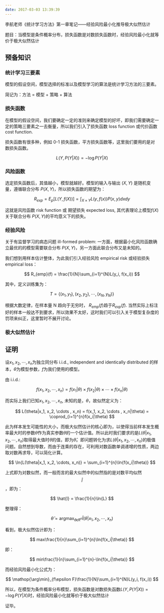 ```yaml
---
date: 2017-03-03 13:39:39
---
```



李航老师《统计学习方法》第一章笔记——经验风险最小化推导极大似然估计

题目：当模型是条件概率分布，损失函数是对数损失函数时，经验风险最小化就等价于极大似然估计

## 预备知识

### 统计学习三要素

模型的假设空间，模型选择的标准以及模型学习的算法是统计学习方法的三要素。

简记为：方法 = 模型 + 策略 + 算法



### 损失函数

在模型的假设空间，我们要确定一定的准则来确定模型的好坏，即我们需要确定一定的策略三要素之一去衡量，所以我们引入了损失函数 loss function 或代价函数 cost function.

损失函数有很多种，例如 0-1 损失函数，平方损失函数等，这里我们要用的是对数损失函数。

$$
L(Y, P(Y | X)) = - \log P(Y | X)
$$


### 风险函数

选定损失函数后，其值越小，模型就越好。模型的输入与输出 $(X, Y)$ 是随机变量，遵循联合分布 $P(X, Y)$，所以损失函数的期望为：

$$
R_{exp} = E_p[L(Y, f(X))] = \int_{X \times Y} L(y, f(x))P(x, y)dxdy
$$

这就是风险函数 risk function 或 期望损失 expected loss, 其代表理论上模型$f(X)$ 关于联合分布 $P(X, Y)$的平均意义下的损失。



### 经验风险

关于有监督学习的病态问题 ill-formed problem: 一方面，根据最小化风险函数确立最优的的模型需要联合分布 $P(X, Y)$，另一方面此联合分布又是未知的。

我们想到用样本估计整体，为此我们引入经验风险 empirical risk 或经验损失 empirical loss：

$$
R_{emp}(f) = \frac{1}{N}\sum_{i=1}^{N}L(y_i, f(x_i))
$$

其中，定义训练集为：

$$
T = \{(x_1, y_1), (x_2, y_2), \cdots , (x_N, y_N)\}
$$

根据大数定律，在样本量 N 趋向于无穷时， $R_{emp}(f)$趋于$R_{exp}(f)$. 当然实际上标注好的样本一般达不到要求，所以效果不太好，这时我们可以引入关于模型复杂度的罚项来纠正，这里暂时不展开讨论。


### 极大似然估计


## 证明

设$x_1, x_2, \cdots , x_n$为独立同分布 i.i.d., independent and identically distributed 的样本，$\theta$为模型参数，$f$为我们使用的模型。

由 i.i.d.:

$$
f(x_1, x_2, \cdots, x_n) = f(x_1|\theta)\times f(x_2|\theta)\times \cdots \times f(x_n|\theta)
$$

而实际上我们已知$x_1, x_2, \cdots , x_n$, 未知的是，$\theta$，故似然定义为：

$$
L(\theta|x_1, x_2, \cdots , x_n) = f(x_1, x_2, \cdots , x_n|\theta) = \coprod_{i=1}^{n}f(x_i|\theta)
$$

此为样本发生可能性的大小，而极大似然估计的核心即为，以使得当前样本发生概率最大时的参数$\hat{\theta}$作为真实参数$\theta$的一个估计值。所以此时我们要求的是$L(\theta|x_1, x_2, \cdots , x_n)$取得最大值时$\theta$的值，即为$\hat{\theta}$。即问题转化为求$L(\theta|x_1, x_2, \cdots , x_n)$的极值问题。自然想到导数，而由于连乘的存在，可利用对数函数单调递增的性质，两边取对数再求导，可以简化计算。

$$
\ln{L(\theta|x_1, x_2, \cdots, x_n)} = \sum_{i=1}^{n}\ln{f(x_i|\theta)}
$$

上式即为对数似然，而一般而言的最大似然中的似然指的是对数平均似然$$\hat{l}$$，即为：

$$
\hat{l} = \frac{1}{n}\ln{L}
$$

整理得：

$$
\hat{\theta} = \mathop{\arg\max}_{\theta\epsilon R^n}\hat{l}(\theta|x_1, x_2, \cdots, x_n)
$$

看到，极大似然估计即为：

$$
max\frac{1}{n}\sum_{i=1}^{n}\ln{f(x_i|\theta)}
$$

即：

$$
min\frac{1}{n}\sum_{i=1}^{n}-\ln{f(x_i|\theta)}
$$

而经验风险最小化公式为：

$$
\mathop{\arg\min}_{f\epsilon F}\frac{1}{N}\sum_{i=1}^{N}L(y_i, f(x_i))
$$

所以，在模型为条件概率分布模型，损失函数是对数损失函数$L(Y, P(Y | X)) = - \log P(Y | X)$时，经验风险最小化就等价于极大似然估计

证毕。




